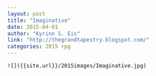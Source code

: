 ```yaml
---
layout: post
title: "Imaginative"
date: 2015-04-01
author: "Kyrinn S. Eis"
link: "http://thegrandtapestry.blogspot.com/"
categories: 2015 rpg
---
```

```
![]({{site.url}}/2015images/Imaginative.jpg)
```
